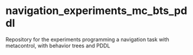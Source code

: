# navigation_experiments_mc_bts_pddl
Repository for the experiments programming a navigation task with metacontrol, with behavior trees and PDDL
